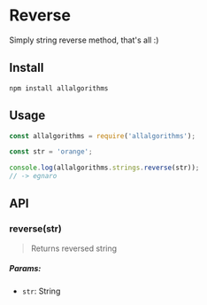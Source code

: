 # Reverse

Simply string reverse method, that's all :)

## Install

```
npm install allalgorithms
```

## Usage

```js
const allalgorithms = require('allalgorithms');

const str = 'orange';

console.log(allalgorithms.strings.reverse(str));
// -> egnaro
```

## API

### reverse(str)

> Returns reversed string

##### Params:

- `str`: String
